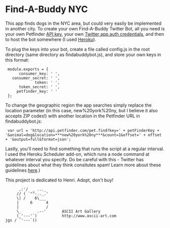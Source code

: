 Find-A-Buddy NYC
==========



This app finds dogs in the NYC area, but could very easily be implemented in another city. To create your own Find-A-Buddy Twitter Bot, all you need is your own Petfinder <a href="https://www.petfinder.com/developers/api-key">API key</a>, your own <a href="https://apps.twitter.com/">Twitter app auth credentials</a>, and then to host the bot somewhere (I used <a href="http://www.heroku.com">Heroku</a>).

To plug the keys into your bot, create a file called config.js in the root directory (same directory as findabuddybot.js), and store your own keys in this format:

     module.exports = {
          consumer_key: ' ',
       consumer_secret: ' ',
                 token: ' ',
          token_secret: ' ',
         petfinder_key: ' '
     };

To change the geographic region the app searches simply replace the location parameter (in this case, new%20york%20ny, but I believe it also accepts ZIP codes!) with another location in the Petfinder URL in findabuddybot.js:

     var url = 'http://api.petfinder.com/pet.find?key=' + petFinderKey + '&animal=dog&location=***new%20york%20ny***&count=1&offset=' + offset + '&output=full&format=json';

Lastly, you'll need to find something that runs the script at a regular interval. I used the Heroku Scheduler add-on, which runs a node command at whatever interval you specify. Do be careful with this - Twitter has guidelines about what they think consitutes spam! Learn more about these guidelines <a href="https://dev.twitter.com/overview/terms/policy">here</a>.)

This project is dedicated to Henri. Adopt, don't buy!
    
          ,:'/  _ ..._
         // ( `""-.._.'
         \| /    6\___  
         |     6      4      
         |            /
         \_       .--'       ASCII Art Gallery
         (_'---'`)           http://www.ascii-art.com
    jgs / `'---`()
